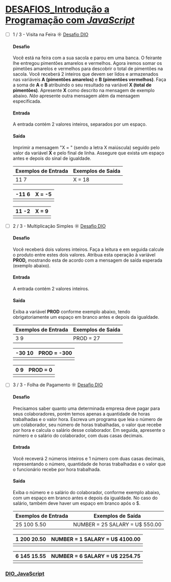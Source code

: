# [DESAFIOS_Introdução a Programação com *JavaScript*](https://github.com/kakanew/DIO_JavaScript/tree/master/DESAFIOS_Introducao_Programacao_JavaScript)

- [ ] 1 / 3 - Visita na Feira ☼ [Desafio DIO](https://web.digitalinnovation.one/coding/introducao-a-programacao-com-javascript/algorithm/visita-na-feira)

  #### Desafio

  Você está na feira com a sua sacola e parou em uma banca. O feirante lhe entregou pimentões amarelos e vermelhos. Agora iremos somar os pimetões amarelos e vermelhos para descobrir o total de pimentões na sacola. Você receberá 2 inteiros que devem ser lidos e armazenados nas variáveis **A (pimentões amarelos)** e **B (pimentões vermelhos)**. Faça a soma de **A** e **B** atribuindo o seu resultado na variável **X (total de pimentões)**. Apresente **X** como descrito na mensagem de exemplo abaixo. *Não* apresente outra mensagem além da mensagem especificada.

  #### Entrada

  A entrada contém 2 valores inteiros, separados por um espaço.

  #### Saída

  Imprimir a mensagem "X = " (sendo a letra X maiúscula) seguido pelo valor da variável **X** e pelo final de linha. Assegure que exista um espaço antes e depois do sinal de igualdade.

   

  | Exemplos de Entrada | Exemplos de Saída |
  | ------------------- | ----------------- |
  | 11 7                | X = 18            |

  | -11 6 | X = -5 |
  | ----- | ------ |
  |       |        |

  | 11 -2 | X = 9 |
  | ----- | ----- |
  |       |       |

- [ ] 2 / 3 - Multiplicação Simples ☼ [Desafio DIO](https://web.digitalinnovation.one/coding/introducao-a-programacao-com-javascript/algorithm/multiplicacao-simples)

  #### Desafio

  Você receberá dois valores inteiros. Faça a leitura e em seguida calcule o produto entre estes dois valores. Atribua esta operação à variável **PROD,** mostrando esta de acordo com a mensagem de saída esperada (exemplo abaixo).  

  #### Entrada

  A entrada contém 2 valores inteiros.

  #### Saída

  Exiba a variável **PROD** conforme exemplo abaixo, tendo obrigatoriamente um espaço em branco antes e depois da igualdade.

   

  | Exemplos de Entrada | Exemplos de Saída |
  | ------------------- | ----------------- |
  | 3 9                 | PROD = 27         |

  | -30 10 | PROD = -300 |
  | ------ | ----------- |
  |        |             |

  | 0 9  | PROD = 0 |
  | ---- | -------- |
  |      |          |

- [ ] 3 / 3 - Folha de Pagamento ☼ [Desafio DIO](https://web.digitalinnovation.one/coding/introducao-a-programacao-com-javascript/algorithm/folha-de-pagamento)

  #### Desafio

  Precisamos saber quanto uma determinada empresa deve pagar para seus colaboradores, porém temos apenas a quantidade de horas trabalhadas e o valor hora. Escreva um programa que leia o número de um colaborador, seu número de horas trabalhadas, o valor que recebe por hora e calcula o salário desse colaborador. Em seguida, apresente o número e o salário do colaborador, com duas casas decimais.

  #### Entrada

  Você receverá 2 números inteiros e 1 número com duas casas decimais, representando o número, quantidade de horas trabalhadas e o valor que o funcionário recebe por hora trabalhada.

  #### Saída

  Exiba o número e o salário do colaborador, conforme exemplo abaixo, com um espaço em branco antes e depois da igualdade. No caso do salário, também deve haver um espaço em branco após o $.

  

  | Exemplos de Entrada | Exemplos de Saída              |
  | ------------------- | ------------------------------ |
  | 25 100 5.50         | NUMBER = 25 SALARY = U$ 550.00 |

  | 1 200 20.50 | NUMBER = 1 SALARY = U$ 4100.00 |
  | ----------- | ------------------------------ |
  |             |                                |

  | 6 145 15.55 | NUMBER = 6 SALARY = U$ 2254.75 |
  | ----------- | ------------------------------ |
  |             |                                |

### [DIO_JavaScript](https://github.com/kakanew/DIO_JavaScript)

